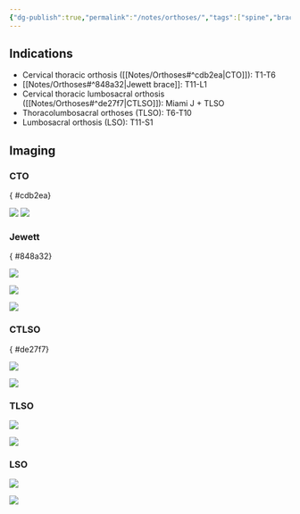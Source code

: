 ```yaml
---
{"dg-publish":true,"permalink":"/notes/orthoses/","tags":["spine","brace"],"created":"2023-05-27T15:12:19.499-05:00","updated":"2023-05-27T15:14:30.074-05:00"}
---
```



## Indications

-   Cervical thoracic orthosis ([[Notes/Orthoses#^cdb2ea\|CTO]]): T1-T6
-   [[Notes/Orthoses#^848a32\|Jewett brace]]: T11-L1
-   Cervical thoracic lumbosacral orthosis ([[Notes/Orthoses#^de27f7\|CTLSO]]): Miami J + TLSO
-   Thoracolumbosacral orthoses (TLSO): T6-T10
-   Lumbosacral orthosis (LSO): T11-S1

## Imaging

### CTO
{ #cdb2ea}


![](https://i.imgur.com/AwtcTTc.jpg)
![](https://i.imgur.com/Uompumk.jpg)

### Jewett
{ #848a32}


![](https://i.imgur.com/sYpLvYh.jpg)

![](https://i.imgur.com/m5l0MO9.jpg)

![](https://i.imgur.com/KgMVuWI.jpg)

### CTLSO
{ #de27f7}


![](https://i.imgur.com/RP0DqCJ.jpg)

![](https://i.imgur.com/A9zdMp3.jpg)

### TLSO

![](https://i.imgur.com/WlvG3rP.jpg)

![](https://i.imgur.com/pZAXPYo.jpg)

### LSO

![](https://i.imgur.com/dnibYUd.jpg)

![](https://i.imgur.com/G0pofBZ.jpg)
